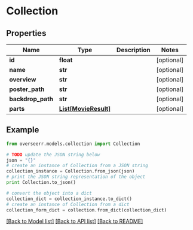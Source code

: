 # Collection


## Properties

Name | Type | Description | Notes
------------ | ------------- | ------------- | -------------
**id** | **float** |  | [optional] 
**name** | **str** |  | [optional] 
**overview** | **str** |  | [optional] 
**poster_path** | **str** |  | [optional] 
**backdrop_path** | **str** |  | [optional] 
**parts** | [**List[MovieResult]**](MovieResult.md) |  | [optional] 

## Example

```python
from overseerr.models.collection import Collection

# TODO update the JSON string below
json = "{}"
# create an instance of Collection from a JSON string
collection_instance = Collection.from_json(json)
# print the JSON string representation of the object
print Collection.to_json()

# convert the object into a dict
collection_dict = collection_instance.to_dict()
# create an instance of Collection from a dict
collection_form_dict = collection.from_dict(collection_dict)
```
[[Back to Model list]](../README.md#documentation-for-models) [[Back to API list]](../README.md#documentation-for-api-endpoints) [[Back to README]](../README.md)


